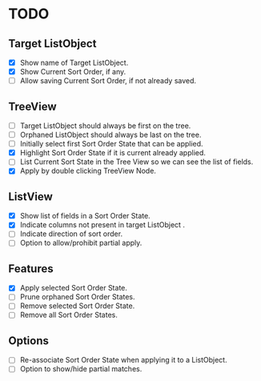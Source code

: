 # TODO
## Target ListObject
- [x] Show name of Target ListObject.
- [x] Show Current Sort Order, if any.
- [ ] Allow saving Current Sort Order, if not already saved.
## TreeView
- [ ] Target ListObject should always be first on the tree.
- [ ] Orphaned ListObject should always be last on the tree.
- [ ] Initially select first Sort Order State that can be applied.
- [x] Highlight Sort Order State if it is current already applied.
- [ ] List Current Sort State in the Tree View so we can see the list of fields.
- [x] Apply by double clicking TreeView Node. 
## ListView
- [x] Show list of fields in a Sort Order State.
- [x] Indicate columns not present in target ListObject .
- [ ] Indicate direction of sort order.
- [ ] Option to allow/prohibit partial apply.
## Features
- [x] Apply selected Sort Order State.
- [ ] Prune orphaned Sort Order States.
- [ ] Remove selected Sort Order State.
- [ ] Remove all Sort Order States.
## Options
- [ ] Re-associate Sort Order State when applying it to a ListObject.
- [ ] Option to show/hide partial matches.